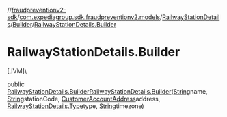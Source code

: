 //[fraudpreventionv2-sdk](../../../../index.md)/[com.expediagroup.sdk.fraudpreventionv2.models](../../index.md)/[RailwayStationDetails](../index.md)/[Builder](index.md)/[RailwayStationDetails.Builder](-railway-station-details.-builder.md)

# RailwayStationDetails.Builder

[JVM]\

public [RailwayStationDetails.Builder](index.md)[RailwayStationDetails.Builder](-railway-station-details.-builder.md)([String](https://docs.oracle.com/javase/8/docs/api/java/lang/String.html)name, [String](https://docs.oracle.com/javase/8/docs/api/java/lang/String.html)stationCode, [CustomerAccountAddress](../../-customer-account-address/index.md)address, [RailwayStationDetails.Type](../-type/index.md)type, [String](https://docs.oracle.com/javase/8/docs/api/java/lang/String.html)timezone)
